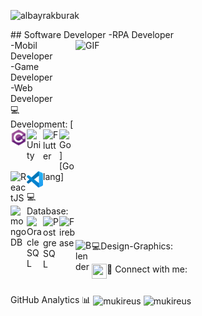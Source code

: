 <p align="left"> <img src="https://komarev.com/ghpvc/?username=albayrakburak&abbreviated=true" alt="albayrakburak" /> </p> ## Software Developer <img align="right" alt="GIF" src="https://user-images.githubusercontent.com/78233904/188205396-a5c13fce-8e92-4d67-b10f-f8c9b87e3192.gif" width="400" height="320" /> -RPA Developer<br /> -Mobil Developer<br /> -Game Developer<br /> -Web Developer<br />
💻Development:
<img align="left" alt="csharp" width="26px" src="https://github.com/devicons/devicon/blob/master/icons/csharp/csharp-original.svg"/> <img align="left" alt="Unity" width="26px" src="https://i.redd.it/tu3gt6ysfxq71.png" /> <img align="left" alt="Flutter" width="26px" src="https://upload.wikimedia.org/wikipedia/commons/1/17/Google-flutter-logo.png"/> [<img align="left" alt="Go" width="26px" src="https://upload.wikimedia.org/wikipedia/commons/a/a7/Go_Logo_Aqua.svg"/>][Golang] <img align="left" alt="ReactJS" width="26px" src="https://upload.wikimedia.org/wikipedia/commons/thumb/a/a7/React-icon.svg/640px-React-icon.svg.png"/> <img align="left" alt="Visual Studio Code" width="26px" src="https://raw.githubusercontent.com/github/explore/80688e429a7d4ef2fca1e82350fe8e3517d3494d/topics/visual-studio-code/visual-studio-code.png" /> <br />

💻Database:
<img align="left" alt="mongoDB" width="26px" src="https://w7.pngwing.com/pngs/241/983/png-transparent-mongodb-nosql-database-computer-icons-others-leaf-grass-fruit-thumbnail.png" /> <img align="left" alt="OracleSQL" width="26px" src="https://upload.wikimedia.org/wikipedia/en/thumb/6/68/Oracle_SQL_Developer_logo.svg/800px-Oracle_SQL_Developer_logo.svg.png"/> <img align="left" alt="PostgreSQL" width="26px" src="https://upload.wikimedia.org/wikipedia/commons/2/29/Postgresql_elephant.svg"/> <img align="left" alt="Firebase" width="26px" src="https://upload.wikimedia.org/wikipedia/commons/5/51/Firebase_Logo_2016.png"/> <br />

💻Design-Graphics:
<img align="left" alt="Blender" width="26px" src="https://w7.pngwing.com/pngs/322/576/png-transparent-blender-3d-computer-graphics-texture-mapping-computer-software-animation-blender-3d-computer-graphics-text-orange-thumbnail.png" /> <br />

📩 Connect with me:
<img align="left" height="24" width="24" src="https://w7.pngwing.com/pngs/132/138/png-transparent-gmail-icon-gmail-computer-icons-email-google-contacts-google-account-gmail-blue-angle-text-thumbnail.png" /> <br /> <br />

GitHub Analytics 📊
<img height="180em" align="center" src="https://github-readme-stats.vercel.app/api?username=AlbayrakBurak&show_icons=true&locale=en&theme=algolia&include_all_commits=true&count_private=true" alt="mukireus"/> <img height="180em" align="center" src="https://github-readme-stats.vercel.app/api/top-langs?username=AlbayrakBurak&show_icons=true&locale=en&layout=compact&langs_count=8&theme=algolia" alt="mukireus"/> <br /> <br />
